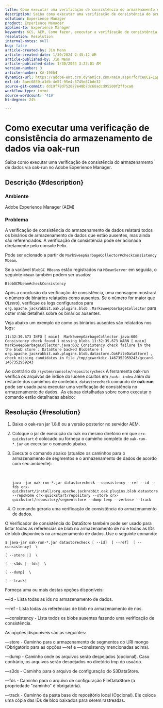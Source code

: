 ```yaml
---
title: Como executar uma verificação de consistência do armazenamento de dados via oak-run
description: Saiba como executar uma verificação de consistência do armazenamento de dados via oak-run no Adobe Experience Manager.
solution: Experience Manager
product: Experience Manager
applies-to: Experience Manager
keywords: KCS, AEM, Como fazer, executar a verificação de consistência do armazenamento de dados via oak-run, Adobe Experience Manager
resolution: Resolution
internal-notes: null
bug: false
article-created-by: Jim Menn
article-created-date: 1/30/2024 2:45:12 AM
article-published-by: Jim Menn
article-published-date: 1/30/2024 3:22:01 AM
version-number: 3
article-number: KA-19064
dynamics-url: https://adobe-ent.crm.dynamics.com/main.aspx?forceUCI=1&pagetype=entityrecord&etn=knowledgearticle&id=2c0b9c95-19bf-ee11-9079-6045bd006268
exl-id: 8aec0830-a1db-4e57-95e4-3745e87bde32
source-git-commit: dd19f78d752827e48b7dc68adcd95500f2ffbca0
workflow-type: tm+mt
source-wordcount: '419'
ht-degree: 24%

---
```


# Como executar uma verificação de consistência do armazenamento de dados via oak-run


Saiba como executar uma verificação de consistência do armazenamento de dados via oak-run no Adobe Experience Manager.

## Descrição {#description}


### Ambiente

Adobe Experience Manager (AEM)

### Problema

A verificação de consistência do armazenamento de dados relatará todos os binários de armazenamento de dados que estão ausentes, mas ainda são referenciados. A verificação de consistência pode ser acionada diretamente pelo console Felix.

Pode ser acionado a partir de `MarkSweepGarbageCollector#checkConsistency Mbean`.

Se a variável `BlobGC MBeans` estão registrados na `MBeanServer` em seguida, o seguinte `mbean` também podem ser usados:

`BlobGCMbean#checkConsistency`

Após a conclusão da verificação de consistência, uma mensagem mostrará o número de binários relatados como ausentes. Se o número for maior que *0*(*zero*), verifique os logs configurados para `org.apache.jackrabbit.oak.plugins.blob .MarkSweepGarbageCollector` para obter mais detalhes sobre os binários ausentes.

Veja abaixo um exemplo de como os binários ausentes são relatados nos logs:




```
11:32:39.673 INFO [ main]  MarkSweepGarbageCollector.java:600 Consistency check found 1 missing blobs 11:32:39.673 WARN [ main]  MarkSweepGarbageCollector.java:602 Consistency check failure in the the blob store : DataStore backed BlobStore [ org.apache.jackrabbit.oak.plugins.blob.datastore.OakFileDataStore] , check missing candidates in file /tmp/gcworkdir-1467352959243/gccand-1467352959243
```




Ao contrário do `/system/console/repositorycheck` A ferramenta oak-run verifica os arquivos de índice do lucene ocultos em `/oak: index` além do restante dos caminhos de conteúdo. `datastorecheck` comando de <b>oak-run </b>pode ser usado para executar uma verificação de consistência no armazenamento de dados.  As etapas detalhadas sobre como executar o comando estão detalhadas abaixo:


## Resolução {#resolution}


1. Baixe o oak-run jar 1.8.8 ou a versão posterior no servidor AEM.
2. Coloque o jar de execução do oak no mesmo diretório em que `crx-quickstart` é colocado ou forneça o caminho completo de `oak-run-*.jar` ao executar o comando abaixo.
3. Execute o comando abaixo (atualize os caminhos para o armazenamento de segmentos e o armazenamento de dados de acordo com seu ambiente):<br><br><br>

   ```
   java -jar oak-run-*.jar datastorecheck --consistency --ref --id --fds crx-quickstart/install/org.apache.jackrabbit.oak.plugins.blob.datastore.FileDataStore.config --repoHome crx-quickstart/repository --store crx-quickstart/repository/segmentstore --dump temp --verbose --track
   ```

4. O comando geraria uma verificação de consistência do armazenamento de dados.




O Verificador de consistência do DataStore também pode ser usado para listar todas as referências de blob no armazenamento de nó e todas as IDs de blob disponíveis no armazenamento de dados. Use o seguinte comando:

`$ java-jar oak-run-*.jar datastorecheck [ --id]  [ --ref]  [ --consistency]  \`

`[ --store |]  \`

`[ --s3ds |--fds]  \`

`[ --dump]  \`

`[ --track]`



Forneça uma ou mais destas opções disponíveis:

—id - Lista todas as ids no armazenamento de dados.

—ref - Lista todas as referências de blob no armazenamento de nós.

—consistency - Lista todos os blobs ausentes fazendo uma verificação de consistência.



As opções disponíveis são as seguintes:

—store - Caminho para o armazenamento de segmentos do URI mongo (Obrigatório para as opções —ref e —consistency mencionadas acima).

—dump - Caminho onde os arquivos serão despejados (opcional). Caso contrário, os arquivos serão despejados no diretório tmp do usuário.

—s3ds - Caminho para o arquivo de configuração do S3DataStore.

—fds - Caminho para o arquivo de configuração FileDataStore (a propriedade &quot;caminho&quot; é obrigatória).

—track - Caminho da pasta base do repositório local (Opcional). Ele coloca uma cópia das IDs de blob baixados para serem rastreadas.
